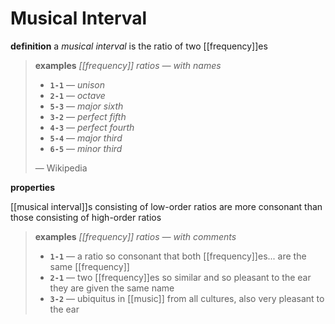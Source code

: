 # Musical Interval

**definition** a _musical interval_ is the ratio of two [[frequency]]es

> **examples** _[[frequency]] ratios &mdash; with names_
>
> - **`1-1`** &mdash; _unison_
> - **`2-1`** &mdash; _octave_
> - **`5-3`** &mdash; _major sixth_
> - **`3-2`** &mdash; _perfect fifth_
> - **`4-3`** &mdash; _perfect fourth_
> - **`5-4`** &mdash; _major third_
> - **`6-5`** &mdash; _minor third_
>
> &mdash; Wikipedia

**properties**

[[musical interval]]s consisting of low-order ratios are more consonant than those consisting of high-order ratios

> **examples** _[[frequency]] ratios &mdash; with comments_
>
> - **`1-1`** &mdash; a ratio so consonant that both [[frequency]]es... are the same [[frequency]]
> - **`2-1`** &mdash; two [[frequency]]es so similar and so pleasant to the ear they are given the same name
> - **`3-2`** &mdash; ubiquitus in [[music]] from all cultures, also very pleasant to the ear
